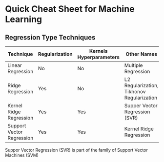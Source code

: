 # Quick Cheat Sheet for Machine Learning

## Regression Type Techniques
Technique | Regularization | Kernels Hyperparameters | Other Names
--- | --- | --- | ---
Linear Regression | No | No | Multiple Regression
Ridge Regression | Yes | No | L2 Regularization, Tikhonov Regularization
Kernel Ridge Regression | Yes | Yes | Supper Vector Regression (SVR)
Support Vector Regression | Yes | Yes | Kernel Ridge Regression

Suppor Vector Regression (SVR) is part of the family of Support Vector Machines (SVM)
